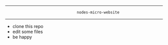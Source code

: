--------------------


                                    nodes-micro-website


--------------------

- clone this repo
- edit some files
- be happy
